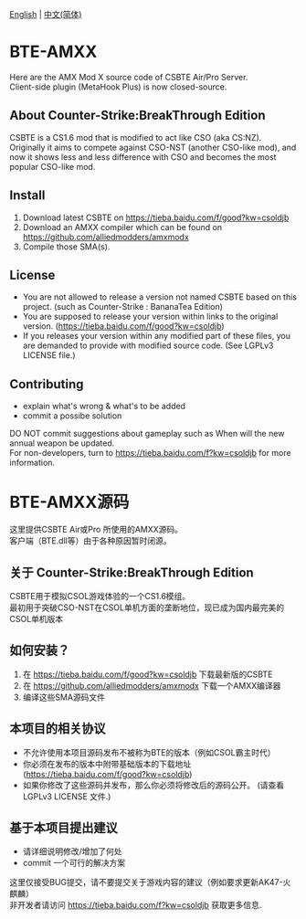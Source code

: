 [English](#bte-amxx) | [中文(简体)](#bte-amxx源码)  

# BTE-AMXX
Here are the AMX Mod X source code of CSBTE Air/Pro Server.\
Client-side plugin (MetaHook Plus) is now closed-source.

## About Counter-Strike:BreakThrough Edition
CSBTE is a CS1.6 mod that is modified to act like CSO (aka CS:NZ). \
Originally it aims to compete against CSO-NST (another CSO-like mod), and now it shows less and less difference with CSO and becomes the most popular CSO-like mod.

## Install
1. Download latest CSBTE on https://tieba.baidu.com/f/good?kw=csoldjb
2. Download an AMXX compiler which can be found on https://github.com/alliedmodders/amxmodx
3. Compile those SMA(s).

## License
* You are not allowed to release a version not named CSBTE based on this project. (such as Counter-Strike : BananaTea Edition)
* You are supposed to release your version within links to the original version. (https://tieba.baidu.com/f/good?kw=csoldjb)
* If you releases your version within any modified part of these files, you are demanded to provide with modified source code. (See LGPLv3 LICENSE file.)

## Contributing
* explain what's wrong & what's to be added
* commit a possibe solution

 DO NOT commit suggestions about gameplay such as When will the new annual weapon be updated.\
 For non-developers, turn to https://tieba.baidu.com/f?kw=csoldjb for more information.

# BTE-AMXX源码
这里提供CSBTE Air或Pro 所使用的AMXX源码。\
客户端（BTE.dll等）由于各种原因暂时闭源。

## 关于 Counter-Strike:BreakThrough Edition
CSBTE用于模拟CSOL游戏体验的一个CS1.6模组。\
最初用于突破CSO-NST在CSOL单机方面的垄断地位，现已成为国内最完美的CSOL单机版本

## 如何安装？
1. 在 https://tieba.baidu.com/f/good?kw=csoldjb 下载最新版的CSBTE
2. 在 https://github.com/alliedmodders/amxmodx 下载一个AMXX编译器
3. 编译这些SMA源码文件

## 本项目的相关协议
* 不允许使用本项目源码发布不被称为BTE的版本（例如CSOL霸主时代）
* 你必须在发布的版本中附带基础版本的下载地址 (https://tieba.baidu.com/f/good?kw=csoldjb)
* 如果你修改了这些源码并发布，那么你必须将修改后的源码公开。 (请查看 LGPLv3 LICENSE 文件.)

## 基于本项目提出建议
* 请详细说明修改/增加了何处
* commit 一个可行的解决方案

 这里仅接受BUG提交，请不要提交关于游戏内容的建议（例如要求更新AK47-火麒麟）\
 非开发者请访问 https://tieba.baidu.com/f?kw=csoldjb 获取更多信息.
